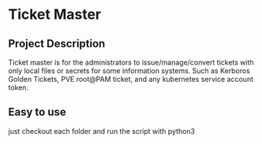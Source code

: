 # Ticket Master

## Project Description

Ticket master is for the administrators to issue/manage/convert tickets with only local files or secrets for some information systems. Such as Kerboros Golden Tickets, PVE root@PAM ticket, and any kubernetes service account token.

## Easy to use 

just checkout each folder and run the script with python3 

